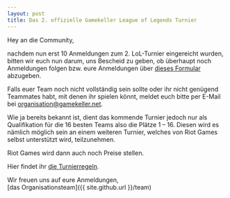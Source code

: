 ```yaml
---
layout: post
title: Das 2. offizielle Gamekeller League of Legends Turnier
---
```


Hey an die Community,

nachdem nun erst 10 Anmeldungen zum 2. LoL-Turnier eingereicht wurden,
bitten wir euch nun darum, uns Bescheid zu geben, ob überhaupt noch Anmeldungen folgen
bzw. eure Anmeldungen über [dieses Formular](http://goo.gl/forms/xusHcE4Lem) abzugeben.

Falls euer Team noch nicht vollständig sein sollte oder ihr nicht genügend Teammates habt,
mit denen ihr spielen könnt, meldet euch bitte per E-Mail bei [organisation@gamekeller.net](mailto:organisation@gamekeller.net).

Wie ja bereits bekannt ist, dient das kommende Turnier jedoch nur als Qualifikation
für die 16 besten Teams also die Plätze 1 – 16.
Diesen wird es nämlich möglich sein an einem weiteren Turnier,
welches von Riot Games selbst unterstützt wird, teilzunehmen.

Riot Games wird dann auch noch Preise stellen.


Hier findet ihr [die Turnierregeln](http://bit.ly/1S56oDs).

Wir freuen uns auf eure Anmeldungen,<br>
[das Organisationsteam]({{ site.github.url }}/team)
